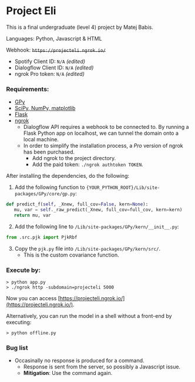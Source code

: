 # Project Eli

This is a final undergraduate (level 4) project by Matej Babis.

Languages: Python, Javascript & HTML

Webhook: ~~`https://projecteli.ngrok.io/`~~

* Spotify Client ID: `N/A` _(edited)_
* Dialogflow Client ID: `N/A` _(edited)_
* ngrok Pro token: `N/A` _(edited)_


### Requirements:
* [GPy](https://github.com/SheffieldML/GPy)
* [SciPy, NumPy, matplotlib](https://www.scipy.org/install.html)
* [Flask](http://flask.pocoo.org/)
* [ngrok](https://www.ngrok.com)
   * Dialogflow API requires a webhook to be connected to. By running a Flask Python app on localhost, we can tunnel the domain onto a local machine.
   * In order to simplify the installation process, a _Pro_ version of ngrok has been purchased.
      * Add ngrok to the project directory.
      * Add the paid token: `./ngrok authtoken TOKEN`.


After installing the dependencies, do the following:
1. Add the following function to `{YOUR_PYTHON_ROOT}/Lib/site-packages/GPy/core/gp.py`:
```python
def predict_f(self, _Xnew, full_cov=False, kern=None):
   mu, var = self._raw_predict(_Xnew, full_cov=full_cov, kern=kern)
   return mu, var
```

2. Add the following line to `/Lib/site-packages/GPy/kern/__init__.py`:
```python
from .src.pjk import PjkRbf
```

3. Copy the `pjk.py` file into `/Lib/site-packages/GPy/kern/src/`.
   * This is the custom covariance function.


### Execute by:
```
> python app.py
> ./ngrok http -subdomain=projecteli 5000
```
Now you can access [https://projecteli.ngrok.io/](https://projecteli.ngrok.io/).

Alternatively, you can run the model in a shell without a front-end by executing:
```
> python offline.py
```

### Bug list
* Occasinally no response is produced for a command.
   * Response is sent from the server, so possibly a Javascript issue.
   * __Mitigation__: Use the command again.
